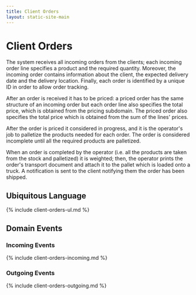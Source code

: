 ```yaml
---
title: Client Orders
layout: static-site-main
---
```


# Client Orders
The system receives all incoming orders from the clients; each incoming order
line specifies a product and the required quantity. Moreover, the incoming order
contains information about the client, the expected delivery date and the
delivery location.
Finally, each order is identified by a unique ID in order to allow order tracking.

After an order is received it has to be priced: a priced order has the same structure
of an incoming order but each order line also specifies the total price, which is obtained from the pricing subdomain.
The priced order also specifies the total price which is obtained from the sum of the lines' prices.

After the order is priced it considered in progress, and it is the operator's job
to palletize the products needed for each order.
The order is considered incomplete until all the required products are palletized.

When an order is completed by the operator (i.e. all the products are taken from the
stock and palletized) it is weighted; then, the operator prints the order's transport
document and attach it to the pallet which is loaded onto a truck. A notification is sent
to the client notifying them the order has been shipped.

## Ubiquitous Language

{% include client-orders-ul.md %}

## Domain Events

### Incoming Events

{% include client-orders-incoming.md %}

### Outgoing Events

{% include client-orders-outgoing.md %}
